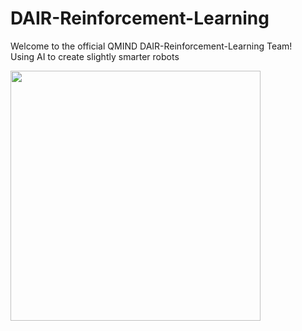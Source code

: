 # DAIR-Reinforcement-Learning
Welcome to the official QMIND DAIR-Reinforcement-Learning Team!<br>
Using AI to create slightly smarter robots 

<img src="https://media.giphy.com/media/cFe3qUafjSxGM/giphy.gif" width="400" height="400" />
